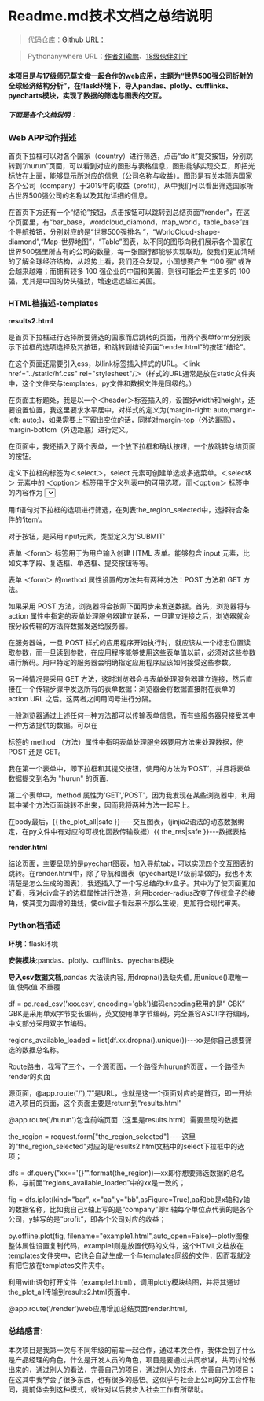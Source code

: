 <h1> Readme.md技术文档之总结说明</h1>

> 代码仓库：[Github URL：]()

> Pythonanywhere URL：[作者刘瑜鹏]( http://crayon3.pythonanywhere.com/)、[18级伙伴刘宇](http://liuyu18.pythonanywhere.com/)
          


#### 本项目是与17级师兄莫文俊一起合作的web应用，主题为“世界500强公司折射的全球经济结构分析”，在flask环境下，导入pandas、plotly、cufflinks、pyecharts模块，实现了数据的筛选与图表的交互。

##### 下面是各个文档说明：

<h3> Web APP动作描述</h3>


<p>首页下拉框可以对各个国家（country）进行筛选，点击“do it”提交按钮，分别跳转到“/hurun”页面，可以看到对应的图形与表格信息，图形能够实现交互，即把光标放在上面，能够显示所对应的信息（公司名称与收益）。图形是有关本筛选国家各个公司（company）于2019年的收益（profit），从中我们可以看出筛选国家所占世界500强公司的名称以及其他详细的信息。</p>


<p>在首页下方还有一个“结论”按钮，点击按钮可以跳转到总结页面“/render”，在这个页面里，有“bar_base，wordcloud_diamond，map_world，table_base”四个导航按钮，分别对应的是“世界500强排名
”，“WorldCloud-shape-diamond”,“Map-世界地图”，“Table”图表，以不同的图形向我们展示各个国家在世界500强里所占有的公司的数量，每一张图行都能够实现联动，使我们更加清晰的了解全球经济结构，从趋势上看，我们还会发现，小国想要产生 “100 强” 或许会越来越难；而拥有较多 100 强企业的中国和美国，则很可能会产生更多的 100 强，尤其是中国的势头强劲，增速远远超过美国。</p>


<h3>HTML档描述-templates</h3>


**results2.html** 



是首页下拉框进行选择所要筛选的国家而后跳转的页面，用两个表单form分别表示下拉框的选项选择及其按钮，和跳转到结论页面“render.html”的按钮“结论”。
 
 
 
<P>在这个页面还需要引入css，以link标签插入样式的URL。＜link href="../static/hf.css" rel="stylesheet"/＞（样式的URL通常是放在static文件夹中，这个文件夹与templates，py文件和数据文件是同级的。）</P>



<P>在页面主标题处，我是以一个＜header＞标签插入的，设置好width和height，还要设置位置，我这里要求水平居中，对样式的定义为{margin-right: auto;margin-left: auto;}，如果需要上下留出空位的话，同样对margin-top（外边距高），margin-bottom（外边距底）进行定义。</p>



<p>在页面中，我还插入了两个表单，一个放下拉框和确认按钮，一个放跳转总结页面的按钮。</p>



<p>定义下拉框的标签为＜select＞，select 元素可创建单选或多选菜单。＜select&＞ 元素中的 ＜option＞ 标签用于定义列表中的可用选项。而＜option＞ 标签中的内容作为 <select> 标签的菜单或是滚动列表中的一个元素显示。</p>



<p>用if语句对下拉框的选项进行筛选，在列表the_region_selected中，选择符合条件的‘item’。</p>



<p>对于按钮，是采用input元素，类型定义为'SUBMIT'</p>



<p>表单 ＜form＞ 标签用于为用户输入创建 HTML 表单。能够包含 input 元素，比如文本字段、复选框、单选框、提交按钮等等。</p>



<p>表单 ＜form＞ 的method 属性设置的方法共有两种方法：POST 方法和 GET 方法。</p>



<p>如果采用 POST 方法，浏览器将会按照下面两步来发送数据。首先，浏览器将与 action 属性中指定的表单处理服务器建立联系，一旦建立连接之后，浏览器就会按分段传输的方法将数据发送给服务器。</p>



<p>在服务器端，一旦 POST 样式的应用程序开始执行时，就应该从一个标志位置读取参数，而一旦读到参数，在应用程序能够使用这些表单值以前，必须对这些参数进行解码。用户特定的服务器会明确指定应用程序应该如何接受这些参数。</p>



<p>另一种情况是采用 GET 方法，这时浏览器会与表单处理服务器建立连接，然后直接在一个传输步骤中发送所有的表单数据：浏览器会将数据直接附在表单的 action URL 之后。这两者之间用问号进行分隔。</p>



<p>一般浏览器通过上述任何一种方法都可以传输表单信息，而有些服务器只接受其中一种方法提供的数据。可以在 <form> 标签的 method （方法）属性中指明表单处理服务器要用方法来处理数据，使 POST 还是 GET。</p>



<p>我在第一个表单中，即下拉框和其提交按钮，使用的方法为‘POST’，并且将表单数据提交到名为 "hurun" 的页面. </p>



<p>第二个表单中，method 属性为'GET','POST'，因为我发现在某些浏览器中，利用其中某个方法页面跳转不出来，因而我将两种方法一起写上。</p>



<p>在body最后，{{ the_plot_all|safe }}----交互图表，（jinjia2语法的动态数据绑定，在py文件中有对应的可视化函数传输数据）{{ the_res|safe }}---数据表格</p>



**render.html** 

结论页面，主要呈现的是pyechart图表，加入导航tab，可以实现四个交互图表的跳转。在render.html中，除了导航和图表（pyechart是17级前辈做的，我也不太清楚是怎么生成的图表），我还插入了一个写总结的div盒子。其中为了使页面更加好看，我对div盒子的边框属性进行改造，利用border-radius改变了传统盒子的棱角，使其变为圆滑的曲线，使div盒子看起来不那么生硬，更加符合现代审美。




<h3> Python档描述</h3>


**环境**：flask环境


**安装模块**:pandas、plotly、cufflinks、pyecharts模块


**导入csv数据文档**,pandas 大法读内容, 用dropna()丢缺失值, 用unique()取唯一值,使取值 不重覆



<p>df = pd.read_csv('xxx.csv', encoding='gbk')编码encoding我用的是” GBK” GBK是采用单双字节变长编码，英文使用单字节编码，完全兼容ASCII字符编码，中文部分采用双字节编码。</p>



<p>regions_available_loaded = list(df.xx.dropna().unique())---xx是你自己想要筛选的数据总名称。</p>



<p>Route路由，我写了三个，一个源页面，一个路径为hurun的页面，一个路径为render的页面</p>



<p>源页面，@app.route('/'),”/”是URL，也就是这一个页面对应的是首页，即一开始进入项目的页面，这个页面主要是return到“results.html” </p>



<p>@app.route('/hurun')包含前端页面（这里是results.html）需要呈现的数据</p>



<p>the_region = request.form["the_region_selected"]----这里的"the_region_selected"对应的是results2.html文档中的select下拉框中的选项；</p>



<p>dfs = df.query("xx=='{}'".format(the_region))—xx即你想要筛选数据的总名称，与前面“regions_available_loaded”中的xx是一致的；</p>



<p>fig = dfs.iplot(kind="bar", x="aa",y="bb",asFigure=True),aa和bb是x轴和y轴的数据名称，比如我自己x轴上写的是“company”即x 轴每个单位点代表的是各个公司，y轴写的是“profit”，即各个公司对应的收益；</p>



<p>py.offline.plot(fig, filename="example1.html",auto_open=False)--plotly图像整体属性设置复制代码，example1则是放置代码的文件，这个HTML文档放在templates文件夹中，它也会自动生成一个与templates同级的文件，因而我就没有把它放在templates文件夹中。</p>



<p>利用with语句打开文件（example1.html），调用plotly模块绘图，并将其通过the_plot_all传输到results2.html页面中.</p>



<p>@app.route('/render')web应用增加总结页面render.html。</p>






<h3>总结感言:</h3>

本次项目是我第一次与不同年级的前辈一起合作，通过本次合作，我体会到了什么是产品经理的角色，什么是开发人员的角色，项目是要通过共同参谋，共同讨论做出来的，通过别人的看法，完善自己的项目，通过别人的技术，完善自己的项目；在这其中我学会了很多东西，也有很多的感悟。这似乎与社会上公司的分工合作相同，提前体会到这种模式，或许对以后我步入社会工作有所帮助。

